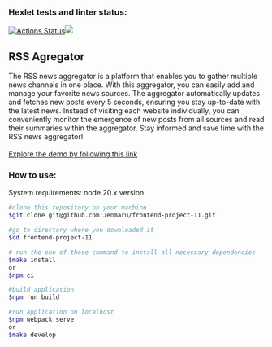 ### Hexlet tests and linter status:
[![Actions Status](https://github.com/Jenmaru/frontend-project-11/actions/workflows/hexlet-check.yml/badge.svg)](https://github.com/Jenmaru/frontend-project-11/actions)<a href="https://codeclimate.com/github/Jenmaru/frontend-project-11/maintainability"><img src="https://api.codeclimate.com/v1/badges/0beab595e07b60a78c82/maintainability" /></a>

## RSS Agregator
The RSS news aggregator is a platform that enables you to gather multiple news channels in one place. With this aggregator, you can easily add and manage your favorite news sources. The aggregator automatically updates and fetches new posts every 5 seconds, ensuring you stay up-to-date with the latest news. Instead of visiting each website individually, you can conveniently monitor the emergence of new posts from all sources and read their summaries within the aggregator. Stay informed and save time with the RSS news aggregator!<br/>
<br/>
[Explore the demo by following this link](https://frontend-project-11-sandy-mu.vercel.app/)
### How to use:
System requirements: node 20.x version
```bash
#clone this repository on your machine
$git clone git@github.com:Jenmaru/frontend-project-11.git

#go to directory where you downloaded it
$cd frontend-project-11

# run the one of these command to install all necessary dependencies
$make install
or
$npm ci

#build application
$npm run build

#run application on localhost
$npm webpack serve
or
$make develop